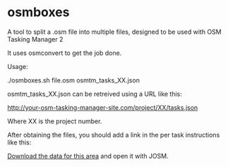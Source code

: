 # osmboxes
A tool to split a .osm file into multiple files, designed to be used with OSM Tasking Manager 2

It uses osmconvert to get the job done.

Usage:

./osmboxes.sh file.osm osmtm_tasks_XX.json

osmtm_tasks_XX.json can be retreived using a URL like this:

http://your-osm-tasking-manager-site.com/project/XX/tasks.json

Where XX is the project number.

After obtaining the files, you should add a link in the per task instructions like this:

[Download the data for this area](http://your-server.com/osmdata-{x}-{y}.osm) and open it with JOSM.
